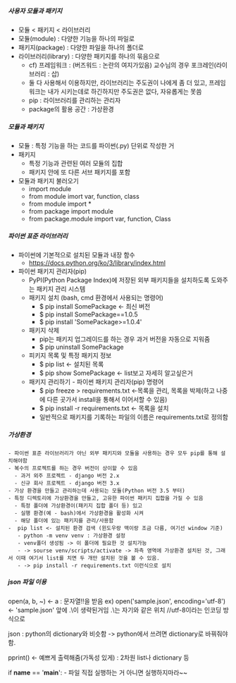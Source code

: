##### 사용자 모듈과 패키지
- 모듈 < 패키지 < 라이브러리
- 모듈(module) : 다양한 기능을 하나의 파일로
- 패키지(package) : 다양한 파일을 하나의 폴더로
- 라이브러리(library) : 다양한 패키지를 하나의 묶음으로
  - cf) 프레임워크 : (버즈워드 : 논란의 여지가있음) 교수님의 경우 포크레인(라이브러리 : 삽)
  - 둘 다 사용해서 이용하지만, 라이브러리는 주도권이 나에게 좀 더 있고, 프레임워크는 내가 시키는데로 하긴하지만 주도권은 없다, 자유롭게는 못씀
  - pip : 라이브러리를 관리하는 관리자
  - package의 활용 공간 : 가상환경

##### 모듈과 패키지
- 모듈 : 특정 기능을 하는 코드를 파이썬(.py) 단위로 작성한 거
- 패키지
  - 특정 기능과 관련된 여러 모듈의 집합
  - 패키지 안에 또 다른 서브 패키지를 포함
- 모듈과 패키지 불러오기
  - import module
  - from module imort var, function, class
  - from module import *
  - from package import module
  - from package.module import var, function, Class

##### 파이썬 표준 라이브러리
- 파이썬에 기본적으로 설치된 모듈과 내장 함수
  - https://docs.python.org/ko/3/library/index.html
- 파이썬 패키지 관리자(pip)
  - PyPI(Python Package Index)에 저장된 외부 패키지들을 설치하도록 도와주는 패키지 관리 시스템
  - 패키지 설치 (bash, cmd 환경에서 사용되는 명령어)
    - $ pip install SomePackage <- 최신 버전
    - $ pip install SomePackage==1.0.5
    - $ pip install 'SomePackage>=1.0.4'
  - 패키지 삭제
    - pip는 패키지 업그레이드를 하는 경우 과거 버전을 자동으로 지워줌
    - $ pip uninstall SomePackage
  - 피키지 목록 및 특정 패키지 정보
    - $ pip list <- 설치된 목록
    - $ pip show SomePackage <- list보고 자세히 알고싶은거
  - 패키지 관리하기 - 파이썬 패키지 관리자(pip) 명령어
    - $ pip freeze > requirements.txt <-목록을 관리, 목록을 박제(하고 나중에 다른 곳가서 install을 통해서 이어서할 수 있음)
    - $ pip install -r requirements.txt <- 목록을 설치
    - 일반적으로 패키지를 기록하는 파일의 이름은 requirements.txt로 정의함

##### 가상환경
    - 파이썬 표준 라이브러리가 아닌 외부 패키지와 모듈을 사용하는 경우 모두 pip를 통해 설치해야함
    - 복수의 프로젝트를 하는 경우 버전이 상이할 수 있음
      - 과거 외주 프로젝트 - django 버전 2.x
      - 신규 회사 프로젝트 - django 버전 3.x
    - 가상 환경을 만들고 관리하는데 사용되는 모듈(Python 버전 3.5 부터)
    - 특정 디렉토리에 가상환경을 만들고, 고유한 파이썬 패키지 집합을 가질 수 있음
      - 특정 폴더에 가상환경이(패키지 집합 폴더 등) 있고
      - 실행 환경(예 - bash)에서 가상환경을 활성화 시켜
      - 해당 폴더에 있는 패키지를 관리/사용함
    -  pip list <- 설치된 환경 검색 (윈도우랑 맥이랑 조금 다름, 여기선 window 기준)
       - python -m venv venv : 가상환경 설정
       - venv폴더 생성됨 -> 이 폴더에 필요한 것 설치가능
       - -> sourse venv/scripts/activate -> 좌측 영역에 가상환경 설치된 것, 그래서 이때 여기서 list를 치면 두 개만 설치된 것을 볼 수 있음.
       - -> pip install -r requirements.txt 이런식으로 설치

##### json 파일 이용
open(a, b, ~) <- a : 문자열!!을 받음
ex) open('sample.json', encoding='utf-8') <- 'sample.json' 앞에 .\이 생략된거임 .\는 자기와 같은 위치  //utf-8이라는 인코딩 방식으로

 json : python의 dictionary와 비슷함 -> python에서 쓰려면 dictionary로 바꿔줘야함.

pprint() <- 예쁘게 출력해줌(가독성 있게) : 2차원 list나 dictionary 등

if __name__ == '__main__': - 파일 직접 실행하는 거 아니면 실행하지마라~~
